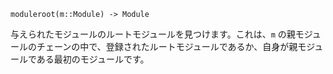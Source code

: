 ```
moduleroot(m::Module) -> Module
```

与えられたモジュールのルートモジュールを見つけます。これは、`m` の親モジュールのチェーンの中で、登録されたルートモジュールであるか、自身が親モジュールである最初のモジュールです。

